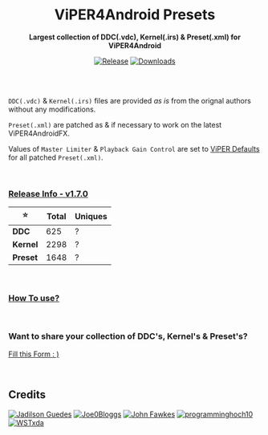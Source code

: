 <div align="center">
<h1>ViPER4Android Presets</h1>

<b>Largest collection of DDC(.vdc), Kernel(.irs) & Preset(.xml) for ViPER4Android</b>

[![Release](https://img.shields.io/github/v/release/syntaxticsugr/ViPER4Android-Presets?color=blue&label=Release&style=flat-square)](https://github.com/syntaxticsugr/ViPER4Android-Presets/releases/latest) [![Downloads](https://img.shields.io/github/downloads/syntaxticsugr/ViPER4Android-Presets/total?color=brightgrey&label=Downloads&style=flat-square)](https://github.com/syntaxticsugr/ViPER4Android-Presets/releases)
</div>

<br>
<br>

`DDC(.vdc)` & `Kernel(.irs)` files are provided _as is_ from the orignal authors without any modifications.

`Preset(.xml)` are patched as & if necessary to work on the latest ViPER4AndroidFX.

Values of `Master Limiter` & `Playback Gain Control` are set to [ViPER Defaults](https://github.com/syntaxticsugr/ViPER4Android-Presets/tree/main/scripts/utils/default_presets) for all patched `Preset(.xml)`.

<br>

### [Release Info - v1.7.0](https://github.com/syntaxticsugr/ViPER4Android-Presets/releases/latest)

| ⭐ | Total | Uniques |
| --- | --- | --- |
| **DDC** | 625 | ? |
| **Kernel** | 2298 | ? |
| **Preset** | 1648 | ? |

<br>

### [How To use?](https://github.com/syntaxticsugr/ViPER4Android-Presets/discussions/3)

<br>

### Want to share your collection of DDC's, Kernel's & Preset's?
[Fill this Form : )](https://forms.gle/1JShGMdbTbujJfKQ9)

<br>

## Credits

[![Jadilson Guedes](https://images.weserv.nl/?url=https://github.com/jadilson12.png&h=50&w=50&fit=cover&mask=circle)](https://github.com/jadilson12) [![Joe0Bloggs](https://images.weserv.nl/?url=https://github.com/Joe0Bloggs.png&h=50&w=50&fit=cover&mask=circle)](https://github.com/Joe0Bloggs) [![John Fawkes](https://images.weserv.nl/?url=https://github.com/JohnFawkes.png&h=50&w=50&fit=cover&mask=circle)](https://github.com/JohnFawkes) [![programminghoch10](https://images.weserv.nl/?url=https://github.com/programminghoch10.png&h=50&w=50&fit=cover&mask=circle)](https://github.com/programminghoch10) [![WSTxda](https://images.weserv.nl/?url=https://github.com/WSTxda.png&h=50&w=50&fit=cover&mask=circle)](https://github.com/WSTxda)
